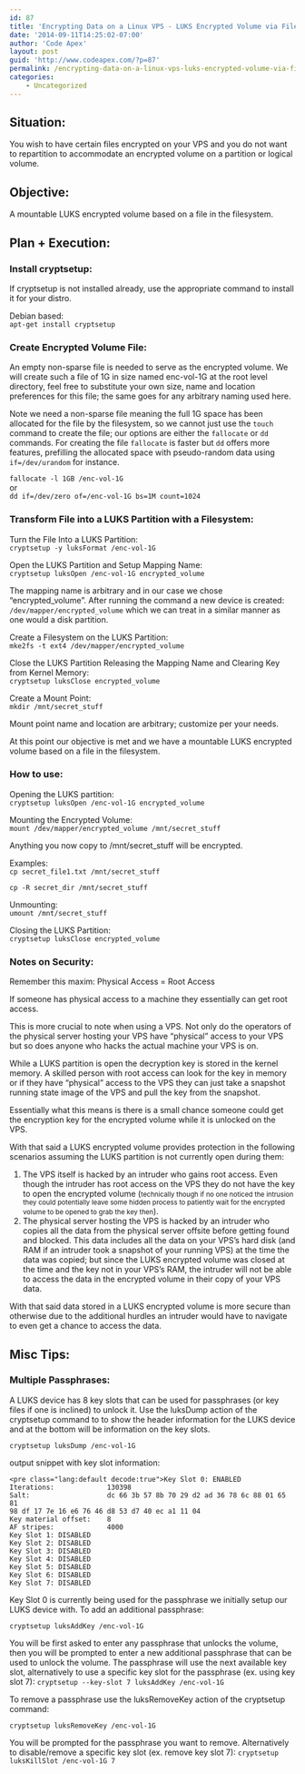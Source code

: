 ```yaml
---
id: 87
title: 'Encrypting Data on a Linux VPS - LUKS Encrypted Volume via File Method'
date: '2014-09-11T14:25:02-07:00'
author: 'Code Apex'
layout: post
guid: 'http://www.codeapex.com/?p=87'
permalink: /encrypting-data-on-a-linux-vps-luks-encrypted-volume-via-file-method/
categories:
    - Uncategorized
---
```


## Situation:

You wish to have certain files encrypted on your VPS and you do not want to repartition to accommodate an encrypted volume on a partition or logical volume.

## Objective:

A mountable LUKS encrypted volume based on a file in the filesystem.

## Plan + Execution:

### Install cryptsetup:

If cryptsetup is not installed already, use the appropriate command to install it for your distro.

Debian based:  
`apt-get install cryptsetup`

### Create Encrypted Volume File:

An empty non-sparse file is needed to serve as the encrypted volume. We will create such a file of 1G in size named enc-vol-1G at the root level directory, feel free to substitute your own size, name and location preferences for this file; the same goes for any arbitrary naming used here.

Note we need a non-sparse file meaning the full 1G space has been allocated for the file by the filesystem, so we cannot just use the `touch` command to create the file; our options are either the `fallocate` or `dd` commands. For creating the file `fallocate` is faster but `dd` offers more features, prefilling the allocated space with pseudo-random data using `if=/dev/urandom` for instance.

`fallocate -l 1GB /enc-vol-1G`  
or  
`dd if=/dev/zero of=/enc-vol-1G bs=1M count=1024`

### Transform File into a LUKS Partition with a Filesystem:

Turn the File Into a LUKS Partition:  
`cryptsetup -y luksFormat /enc-vol-1G`

Open the LUKS Partition and Setup Mapping Name:  
`cryptsetup luksOpen /enc-vol-1G encrypted_volume`

The mapping name is arbitrary and in our case we chose “encrypted\_volume”. After running the command a new device is created: `/dev/mapper/encrypted_volume` which we can treat in a similar manner as one would a disk partition.

Create a Filesystem on the LUKS Partition:  
`mke2fs -t ext4 /dev/mapper/encrypted_volume`

Close the LUKS Partition Releasing the Mapping Name and Clearing Key from Kernel Memory:  
`cryptsetup luksClose encrypted_volume`

Create a Mount Point:  
`mkdir /mnt/secret_stuff`

Mount point name and location are arbitrary; customize per your needs.

At this point our objective is met and we have a mountable LUKS encrypted volume based on a file in the filesystem.

### How to use:

Opening the LUKS partition:  
`cryptsetup luksOpen /enc-vol-1G encrypted_volume`

Mounting the Encrypted Volume:  
`mount /dev/mapper/encrypted_volume /mnt/secret_stuff`

Anything you now copy to /mnt/secret\_stuff will be encrypted.

Examples:  
`cp secret_file1.txt /mnt/secret_stuff`

`cp -R secret_dir /mnt/secret_stuff`

Unmounting:  
`umount /mnt/secret_stuff`

Closing the LUKS Partition:  
`cryptsetup luksClose encrypted_volume`

### Notes on Security:

Remember this maxim: Physical Access = Root Access

If someone has physical access to a machine they essentially can get root access.

This is more crucial to note when using a VPS. Not only do the operators of the physical server hosting your VPS have “physical” access to your VPS but so does anyone who hacks the actual machine your VPS is on.

While a LUKS partition is open the decryption key is stored in the kernel memory. A skilled person with root access can look for the key in memory or if they have “physical” access to the VPS they can just take a snapshot running state image of the VPS and pull the key from the snapshot.

Essentially what this means is there is a small chance someone could get the encryption key for the encrypted volume while it is unlocked on the VPS.

With that said a LUKS encrypted volume provides protection in the following scenarios assuming the LUKS partition is not currently open during them:

1. The VPS itself is hacked by an intruder who gains root access. Even though the intruder has root access on the VPS they do not have the key to open the encrypted volume (<small>technically though if no one noticed the intrusion they could potentially leave some hidden process to patiently wait for the encrypted volume to be opened to grab the key then</small>).
2. The physical server hosting the VPS is hacked by an intruder who copies all the data from the physical server offsite before getting found and blocked. This data includes all the data on your VPS’s hard disk (and RAM if an intruder took a snapshot of your running VPS) at the time the data was copied; but since the LUKS encrypted volume was closed at the time and the key not in your VPS’s RAM, the intruder will not be able to access the data in the encrypted volume in their copy of your VPS data.

With that said data stored in a LUKS encrypted volume is more secure than otherwise due to the additional hurdles an intruder would have to navigate to even get a chance to access the data.

## Misc Tips:

### Multiple Passphrases:

A LUKS device has 8 key slots that can be used for passphrases (or key files if one is inclined) to unlock it. Use the luksDump action of the cryptsetup command to to show the header information for the LUKS device and at the bottom will be information on the key slots.

`cryptsetup luksDump /enc-vol-1G`

output snippet with key slot information:

```
<pre class="lang:default decode:true">Key Slot 0: ENABLED
Iterations:             130398
Salt:                   dc 66 3b 57 8b 70 29 d2 ad 36 78 6c 88 01 65 81
98 df 17 7e 16 e6 76 46 d8 53 d7 40 ec a1 11 04
Key material offset:    8
AF stripes:             4000
Key Slot 1: DISABLED
Key Slot 2: DISABLED
Key Slot 3: DISABLED
Key Slot 4: DISABLED
Key Slot 5: DISABLED
Key Slot 6: DISABLED
Key Slot 7: DISABLED
```

Key Slot 0 is currently being used for the passphrase we initially setup our LUKS device with. To add an additional passphrase:

`cryptsetup luksAddKey /enc-vol-1G`

You will be first asked to enter any passphrase that unlocks the volume, then you will be prompted to enter a new additional passphrase that can be used to unlock the volume. The passphrase will use the next available key slot, alternatively to use a specific key slot for the passphrase (ex. using key slot 7): `cryptsetup --key-slot 7 luksAddKey /enc-vol-1G`

To remove a passphrase use the luksRemoveKey action of the cryptsetup command:

`cryptsetup luksRemoveKey /enc-vol-1G`

You will be prompted for the passphrase you want to remove. Alternatively to disable/remove a specific key slot (ex. remove key slot 7): `cryptsetup luksKillSlot /enc-vol-1G 7`
